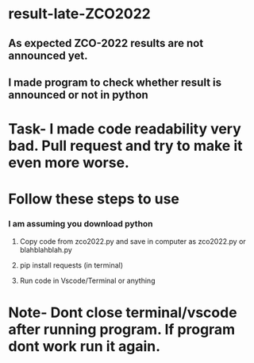 # result-late-ZCO2022


## As expected ZCO-2022 results are not announced yet. 
 

## I made program to check whether result is announced or not in python 


# Task- I made code readability very bad. Pull request and try to make it even more worse.
 

# Follow these steps to use

### I am assuming you download python

1. Copy code from zco2022.py and save in computer as  zco2022.py or blahblahblah.py

2. pip install requests (in terminal) 
 
3. Run code in Vscode/Terminal or anything 

# Note- Dont close terminal/vscode after running program. If program dont work run it again. 
 



